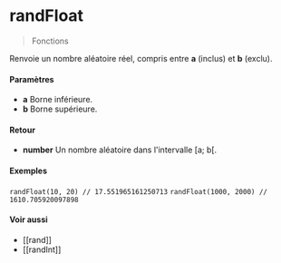 # randFloat
> Fonctions

Renvoie un nombre aléatoire réel, compris entre **a** (inclus) et **b** (exclu).

#### Paramètres

- **a** Borne inférieure.
- **b** Borne supérieure.

#### Retour

- **number** Un nombre aléatoire dans l'intervalle [a; b[.

#### Exemples

`randFloat(10, 20) // 17.551965161250713`
`randFloat(1000, 2000) // 1610.705920097898`

#### Voir aussi

- [[rand]]
- [[randInt]]